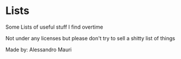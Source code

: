 # Lists
Some Lists of useful stuff I find overtime

Not under any licenses but please don't try to sell a shitty list of things

Made by:
Alessandro Mauri
